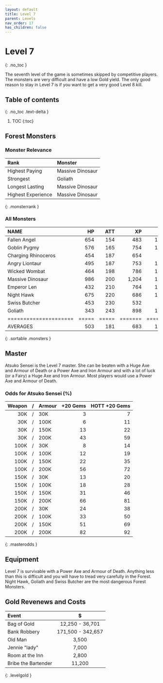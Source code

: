 ```yaml
---
layout: default
title: Level 7
parent: Levels
nav_order: 17
has_children: false
---
```

# Level 7
{: .no_toc }

The seventh level of the game is sometimes skipped by competitive players. The monsters are very difficult and have a low Gold yield. The only good reason to stay in Level 7 is if you want to get a very good Level 8 kill.

## Table of contents
{: .no_toc .text-delta }

1. TOC
{:toc}

## Forest Monsters

### Monster Relevance

| Rank               | Monster          |
|:-------------------|:-----------------|
| Highest Paying     | Massive Dinosaur |
| Strongest          | Goliath          |
| Longest Lasting    | Massive Dinosaur |
| Highest Experience | Massive Dinosaur |
{: .monsterrank }
  
### All Monsters

| NAME                |  HP | ATT |    XP |   GOLD | RARE | WEAPON              | 
|:--------------------|----:|----:|------:|-------:|:-----|:--------------------|
| Fallen Angel        | 654 | 154 |   483 | 12,339 | No   | Throwing Halos      | 
| Goblin Pygmy        | 576 | 165 |   754 | 13,252 | No   | Death Squeeze       | 
| Charging Rhinoceros | 454 | 187 |   654 |  9,853 | Yes  | Rather Large Horn   | 
| Angry Liontaur      | 495 | 187 |   753 | 13,259 | No   | Arms And Teeth      | 
| Wicked Wombat       | 464 | 198 |   786 | 13,283 | No   | Dark Wombats Curse  | 
| Massive Dinosaur    | 986 | 200 | 1,204 | 16,753 | No   | Gaping Jaws         | 
| Emperor Len         | 432 | 210 |   764 | 12,043 | No   | Lightning Bull Whip | 
| Night Hawk          | 675 | 220 |   686 | 10,433 | No   | Blood Red Talons    | 
| Swiss Butcher       | 453 | 230 |   532 |  8,363 | No   | Meat Cleaver        | 
| Goliath             | 343 | 243 |   898 | 14,322 | No   | Six Fingered Fist   | 
|=====================|=====|=====|=======|========|======|=====================|
| AVERAGES            | 503 | 181 |   683 | 11,264 |      |                     | 
{: .sortable .monsters }
  
## Master

Atsuko Sensei is the Level 7 master. She can be beaten with a Huge Axe and Armour of Death or a Power Axe and Iron Armour and with a lot of luck (or a Fairy) a Huge Axe and Iron Armour. Most players would use a Power Axe and Armour of Death.

### Odds for Atsuko Sensei (%)

| Weapon | / | Armour | +20 Gems | HOTT +20 Gems |
|-------:|:-:|:-------|---------:|--------------:|
|    30K | / | 30K    |        3 |             7 |
|    30K | / | 100K   |        6 |            11 |
|    30K | / | 150K   |       13 |            22 |
|    30K | / | 200K   |       43 |            59 |
|   100K | / | 30K    |        8 |            14 |
|   100K | / | 100K   |       12 |            19 |
|   100K | / | 150K   |       22 |            35 |
|   100K | / | 200K   |       56 |            72 |
|   150K | / | 30K    |       13 |            20 |
|   150K | / | 100K   |       18 |            28 |
|   150K | / | 150K   |       31 |            46 |
|   150K | / | 200K   |       66 |            81 |
|   200K | / | 30K    |       24 |            38 |
|   200K | / | 100K   |       33 |            50 |
|   200K | / | 150K   |       51 |            69 |
|   200K | / | 200K   |       82 |            92 |
{: .masterodds }
  
## Equipment

Level 7 is survivable with a Power Axe and Armour of Death. Anything less than this is difficult and you will have to tread very carefully in the Forest. Night Hawk, Goliath and Swiss Butcher are the most dangerous Forest Monsters.

## Gold Revenews and Costs

| Event               | $                 |
|:--------------------|:-----------------:|
| Bag of Gold         | 12,250 - 36,701   |
| Bank Robbery        | 171,500 - 342,657 |
| Old Man             | 3,500             |
| Jennie "lady"       | 7,000             |
| Room at the Inn     | 2,800             |
| Bribe the Bartender | 11,200            |
{: .levelgold }
  

